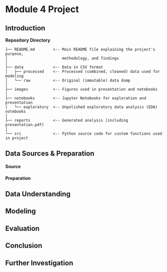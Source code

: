 # Module 4 Project

## Introduction



**Repository Directory**

```
├── README.md        <-- Main README file explaining the project's purpose,
│                        methodology, and findings
│
├── data             <-- Data in CSV format
│   ├── processed    <-- Processed (combined, cleaned) data used for modeling
│   └── raw          <-- Original (immutable) data dump
│
├── images           <-- Figures used in presentation and notebooks
│
├── notebooks        <-- Jupyter Notebooks for exploration and presentation
│   └── exploratory  <-- Unpolished exploratory data analysis (EDA) notebooks
│
├── reports          <-- Generated analysis (including presentation.pdf)
│
└── src              <-- Python source code for custom functions used in project
```




## Data Sources & Preparation
#### Source


#### Preparation


## Data Understanding




## Modeling
 


## Evaluation



## Conclusion




## Further Investigation

